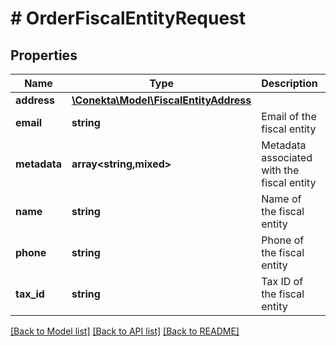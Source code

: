# # OrderFiscalEntityRequest

## Properties

Name | Type | Description | Notes
------------ | ------------- | ------------- | -------------
**address** | [**\Conekta\Model\FiscalEntityAddress**](FiscalEntityAddress.md) |  |
**email** | **string** | Email of the fiscal entity | [optional]
**metadata** | **array<string,mixed>** | Metadata associated with the fiscal entity | [optional]
**name** | **string** | Name of the fiscal entity | [optional]
**phone** | **string** | Phone of the fiscal entity | [optional]
**tax_id** | **string** | Tax ID of the fiscal entity | [optional]

[[Back to Model list]](../../README.md#models) [[Back to API list]](../../README.md#endpoints) [[Back to README]](../../README.md)
